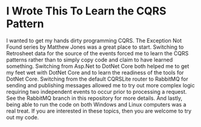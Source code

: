 # I Wrote This To Learn the CQRS Pattern

I wanted to get my hands dirty programming CQRS.  The Exception Not Found series by Matthew Jones was a great place to start.  Switching to Retrosheet data for the source of the events forced me to learn the CQRS patterns rather than to simply copy code and claim to have learned something.  Switching from Asp.Net to DotNet Core both helped me to get my feet wet with DotNet Core and to learn the readiness of the tools for DotNet Core.  Switching from the default CQRSLite router to RabbitMQ for sending and publishing messages allowed me to try out more complex logic requiring two independent events to occur prior to processing a request.  See the RabbitMQ branch in this repository for more details.  And lastly, being able to run the code on both Windows and Linux computers was a real treat.  If you are interested in these topics, then you are welcome to try out my code.
